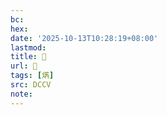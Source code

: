```yaml
---
bc:
hex:
date: '2025-10-13T10:28:19+08:00'
lastmod:
title: 􅥅
url: 􅥅
tags: [焫]
src: DCCV
note:
---
```

